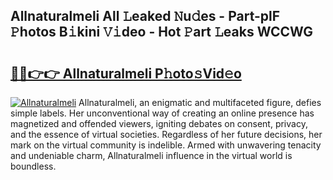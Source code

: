 ## Allnaturalmeli All 𝙻eaked 𝙽u𝚍es - Part-plF 𝙿hotos B𝚒kini 𝚅𝚒deo - Hot 𝙿art 𝙻eaks WCCWG

# <h2><a href="http://ld2frf.urlbe.top/?page=Allnaturalmeli">🔗🔗👉👉 Allnaturalmeli P𝚑oto𝚜Vid𝚎o</a></h2>

[![Allnaturalmeli](https://i.imgur.com/eBuTRDB.gif)](http://ld2frf.urlbe.top/?page=Allnaturalmeli)
Allnaturalmeli, an enigmatic and multifaceted figure, defies simple labels. Her unconventional way of creating an online presence has magnetized and offended viewers, igniting debates on consent, privacy, and the essence of virtual societies. Regardless of her future decisions, her mark on the virtual community is indelible. Armed with unwavering tenacity and undeniable charm, Allnaturalmeli influence in the virtual world is boundless.
